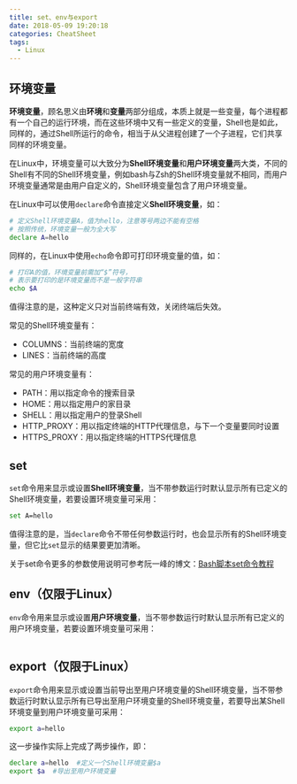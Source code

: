 ```yaml
---
title: set、env与export
date: 2018-05-09 19:20:18
categories: CheatSheet
tags:
  - Linux
---
```


## 环境变量

**环境变量**，顾名思义由**环境**和**变量**两部分组成，本质上就是一些变量，每个进程都有一个自己的运行环境，而在这些环境中又有一些定义的变量，Shell也是如此，同样的，通过Shell所运行的命令，相当于从父进程创建了一个子进程，它们共享同样的环境变量。

在Linux中，环境变量可以大致分为**Shell环境变量**和**用户环境变量**两大类，不同的Shell有不同的Shell环境变量，例如bash与Zsh的Shell环境变量就不相同，而用户环境变量通常是由用户自定义的，Shell环境变量包含了用户环境变量。

在Linux中可以使用`declare`命令直接定义**Shell环境变量**，如：
```bash
# 定义Shell环境变量A，值为hello，注意等号两边不能有空格
# 按照传统，环境变量一般为全大写
declare A=hello
```
同样的，在Linux中使用`echo`命令即可打印环境变量的值，如：
```bash
# 打印A的值，环境变量前需加“$”符号，
# 表示要打印的是环境变量而不是一般字符串
echo $A
```
值得注意的是，这种定义只对当前终端有效，关闭终端后失效。

常见的Shell环境变量有：
- COLUMNS：当前终端的宽度
- LINES：当前终端的高度

常见的用户环境变量有：
- PATH：用以指定命令的搜索目录
- HOME：用以指定用户的家目录
- SHELL：用以指定用户的登录Shell
- HTTP_PROXY：用以指定终端的HTTP代理信息，与下一个变量要同时设置
- HTTPS_PROXY：用以指定终端的HTTPS代理信息

<!-- more -->

## set

`set`命令用来显示或设置**Shell环境变量**，当不带参数运行时默认显示所有已定义的Shell环境变量，若要设置环境变量可采用：
```bash
set A=hello
```
值得注意的是，当`declare`命令不带任何参数运行时，也会显示所有的Shell环境变量，但它比`set`显示的结果要更加清晰。

关于set命令更多的参数使用说明可参考阮一峰的博文：[Bash脚本set命令教程](http://www.ruanyifeng.com/blog/2017/11/bash-set.html)

## env（仅限于Linux）

`env`命令用来显示或设置**用户环境变量**，当不带参数运行时默认显示所有已定义的用户环境变量，若要设置环境变量可采用：
```bash

```

## export（仅限于Linux）

`export`命令用来显示或设置当前导出至用户环境变量的Shell环境变量，当不带参数运行时默认显示所有已导出至用户环境变量的Shell环境变量，若要导出某Shell环境变量到用户环境变量可采用：
```bash
export a=hello
```
这一步操作实际上完成了两步操作，即：
```bash
declare a=hello  #定义一个Shell环境变量$a
export $a  #导出至用户环境变量
```